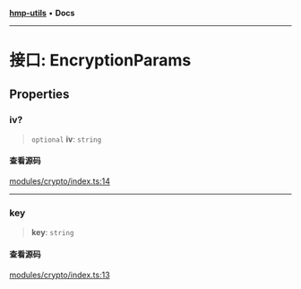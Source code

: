 [**hmp-utils**](../README.md) • **Docs**

***

# 接口: EncryptionParams

## Properties

### iv?

> `optional` **iv**: `string`

#### 查看源码

[modules/crypto/index.ts:14](https://github.com/hmp1049127947/hmp-utils/blob/4a6ef6c09762a1cd3b8d7a3366d8664e5e49db4c/src/modules/crypto/index.ts#L14)

***

### key

> **key**: `string`

#### 查看源码

[modules/crypto/index.ts:13](https://github.com/hmp1049127947/hmp-utils/blob/4a6ef6c09762a1cd3b8d7a3366d8664e5e49db4c/src/modules/crypto/index.ts#L13)

